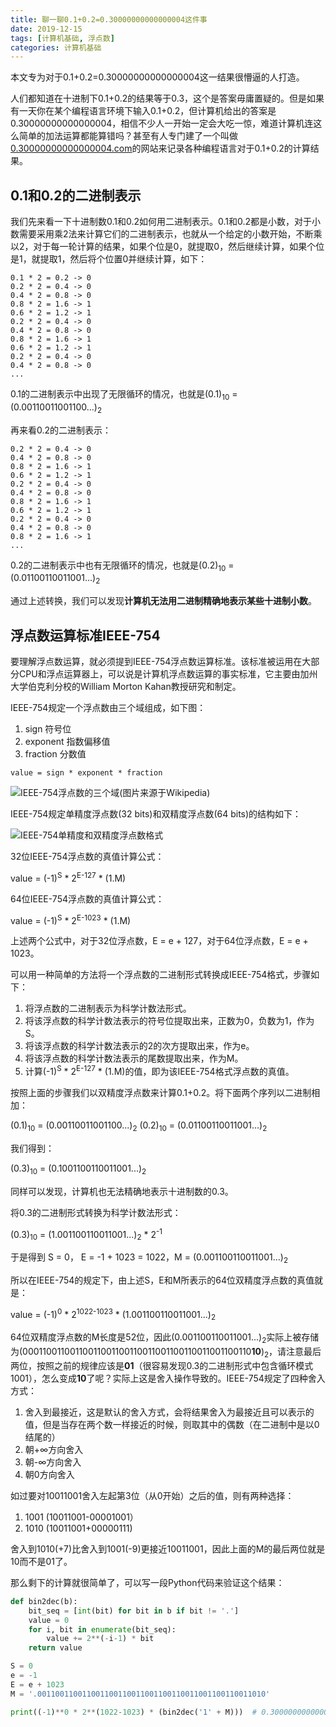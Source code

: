 ```yaml
---
title: 聊一聊0.1+0.2=0.30000000000000004这件事
date: 2019-12-15
tags: [计算机基础, 浮点数]
categories: 计算机基础
---
```


本文专为对于0.1+0.2=0.30000000000000004这一结果很懵逼的人打造。

<!--more-->

人们都知道在十进制下0.1+0.2的结果等于0.3，这个是答案毋庸置疑的。但是如果有一天你在某个编程语言环境下输入0.1+0.2，但计算机给出的答案是0.30000000000000004，相信不少人一开始一定会大吃一惊，难道计算机连这么简单的加法运算都能算错吗？甚至有人专门建了一个叫做[0.30000000000000004.com](https://0.30000000000000004.com/)的网站来记录各种编程语言对于0.1+0.2的计算结果。

## 0.1和0.2的二进制表示

我们先来看一下十进制数0.1和0.2如何用二进制表示。0.1和0.2都是小数，对于小数需要采用乘2法来计算它们的二进制表示，也就从一个给定的小数开始，不断乘以2，对于每一轮计算的结果，如果个位是0，就提取0，然后继续计算，如果个位是1，就提取1，然后将个位置0并继续计算，如下：

```
0.1 * 2 = 0.2 -> 0
0.2 * 2 = 0.4 -> 0
0.4 * 2 = 0.8 -> 0
0.8 * 2 = 1.6 -> 1
0.6 * 2 = 1.2 -> 1
0.2 * 2 = 0.4 -> 0
0.4 * 2 = 0.8 -> 0
0.8 * 2 = 1.6 -> 1
0.6 * 2 = 1.2 -> 1
0.2 * 2 = 0.4 -> 0
0.4 * 2 = 0.8 -> 0
...
```

0.1的二进制表示中出现了无限循环的情况，也就是(0.1)<sub>10</sub> = (0.00110011001100...)<sub>2</sub>

再来看0.2的二进制表示：

```
0.2 * 2 = 0.4 -> 0
0.4 * 2 = 0.8 -> 0
0.8 * 2 = 1.6 -> 1
0.6 * 2 = 1.2 -> 1
0.2 * 2 = 0.4 -> 0
0.4 * 2 = 0.8 -> 0
0.8 * 2 = 1.6 -> 1
0.6 * 2 = 1.2 -> 1
0.2 * 2 = 0.4 -> 0
0.4 * 2 = 0.8 -> 0
0.8 * 2 = 1.6 -> 1
...
```

0.2的二进制表示中也有无限循环的情况，也就是(0.2)<sub>10</sub> = (0.01100110011001...)<sub>2</sub>

通过上述转换，我们可以发现**计算机无法用二进制精确地表示某些十进制小数**。

## 浮点数运算标准IEEE-754

要理解浮点数运算，就必须提到IEEE-754浮点数运算标准。该标准被运用在大部分CPU和浮点运算器上，可以说是计算机浮点数运算的事实标准，它主要由加州大学伯克利分校的William Morton Kahan教授研究和制定。

IEEE-754规定一个浮点数由三个域组成，如下图：

1. sign 符号位
2. exponent 指数偏移值
3. fraction 分数值

```
value = sign * exponent * fraction
```

![IEEE-754浮点数的三个域(图片来源于Wikipedia)](/assets/images/post_imgs/IEEE-754-format.png)

IEEE-754规定单精度浮点数(32 bits)和双精度浮点数(64 bits)的结构如下：

![IEEE-754单精度和双精度浮点数格式](/assets/images/post_imgs/IEEE-754-float.png)

32位IEEE-754浮点数的真值计算公式：

value = (-1)<sup>S</sup> * 2<sup>E-127</sup> * (1.M)

64位IEEE-754浮点数的真值计算公式：

value = (-1)<sup>S</sup> * 2<sup>E-1023</sup> * (1.M)

上述两个公式中，对于32位浮点数，E = e + 127，对于64位浮点数，E = e + 1023。

可以用一种简单的方法将一个浮点数的二进制形式转换成IEEE-754格式，步骤如下：

1. 将浮点数的二进制表示为科学计数法形式。
2. 将该浮点数的科学计数法表示的符号位提取出来，正数为0，负数为1，作为S。
3. 将该浮点数的科学计数法表示的2的次方提取出来，作为e。
4. 将该浮点数的科学计数法表示的尾数提取出来，作为M。
5. 计算(-1)<sup>S</sup> * 2<sup>E-127</sup> * (1.M)的值，即为该IEEE-754格式浮点数的真值。

按照上面的步骤我们以双精度浮点数来计算0.1+0.2。将下面两个序列以二进制相加：

(0.1)<sub>10</sub> = (0.00110011001100...)<sub>2</sub>
(0.2)<sub>10</sub> = (0.01100110011001...)<sub>2</sub>

我们得到：

(0.3)<sub>10</sub> = (0.1001100110011001...)<sub>2</sub>

同样可以发现，计算机也无法精确地表示十进制数的0.3。

将0.3的二进制形式转换为科学计数法形式：

(0.3)<sub>10</sub> = (1.001100110011001...)<sub>2</sub> * 2<sup>-1</sup>

于是得到 S = 0， E = -1 + 1023 = 1022，M = (0.001100110011001...)<sub>2</sub>

所以在IEEE-754的规定下，由上述S，E和M所表示的64位双精度浮点数的真值就是：

value = (-1)<sup>0</sup> * 2<sup>1022-1023</sup> * (1.001100110011001...)<sub>2</sub>

64位双精度浮点数的M长度是52位，因此(0.001100110011001...)<sub>2</sub>实际上被存储为(00011001100110011001100110011001100110011001100110**10**)<sub>2</sub>，请注意最后两位，按照之前的规律应该是**01**（很容易发现0.3的二进制形式中包含循环模式1001），怎么变成**10**了呢？实际上这是舍入操作导致的。IEEE-754规定了四种舍入方式：

1. 舍入到最接近，这是默认的舍入方式，会将结果舍入为最接近且可以表示的值，但是当存在两个数一样接近的时候，则取其中的偶数（在二进制中是以0结尾的）
2. 朝+∞方向舍入
3. 朝-∞方向舍入
4. 朝0方向舍入

如过要对10011001舍入左起第3位（从0开始）之后的值，则有两种选择：

1. 1001  (10011001-00001001）
2. 1010  (10011001+00000111)

舍入到1010(+7)比舍入到1001(-9)更接近10011001，因此上面的M的最后两位就是10而不是01了。

那么剩下的计算就很简单了，可以写一段Python代码来验证这个结果：

```python
def bin2dec(b):
    bit_seq = [int(bit) for bit in b if bit != '.']
    value = 0
    for i, bit in enumerate(bit_seq):
        value += 2**(-i-1) * bit
    return value

S = 0
e = -1
E = e + 1023
M = '.001100110011001100110011001100110011001100110011010'

print((-1)**0 * 2**(1022-1023) * (bin2dec('1' + M)))  # 0.30000000000000004
```
